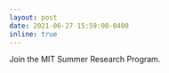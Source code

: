 ```yaml
---
layout: post
date: 2021-06-27 15:59:00-0400
inline: true
---
```


Join the MIT Summer Research Program.
